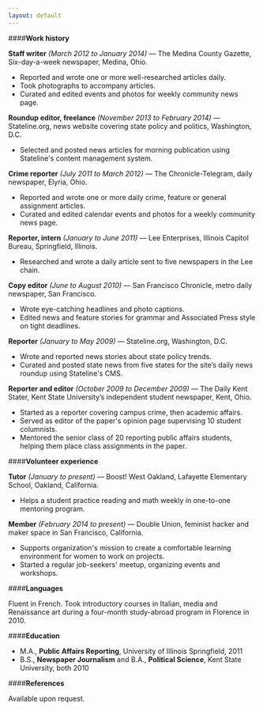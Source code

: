 ```yaml
---
layout: default
---
```


####**Work history**

**Staff writer** *(March 2012 to January 2014)* — The Medina County Gazette, Six-day-a-week newspaper, Medina, Ohio. 
- Reported and wrote one or more well-researched articles daily.
- Took photographs to accompany articles.
- Curated and edited events and photos for weekly community news page.

**Roundup editor, freelance** *(November 2013 to February 2014)* — Stateline.org, news website covering state policy and politics, Washington, D.C.
- Selected and posted news articles for morning publication using Stateline's content management system.

**Crime reporter** *(July 2011 to March 2012)* — The Chronicle-Telegram, daily newspaper, Elyria, Ohio.
- Reported and wrote one or more daily crime, feature or general assignment articles.
- Curated and edited calendar events and photos for a weekly community news page.

**Reporter, intern** *(January to June 2011)* — Lee Enterprises, Illinois Capitol Bureau, Springfield, Illinois.
- Researched and wrote a daily article sent to five newspapers in the Lee chain.

**Copy editor** *(June to August 2010)* — San Francisco Chronicle, metro daily newspaper, San Francisco.
- Wrote eye-catching headlines and photo captions.
- Edited news and feature stories for grammar and Associated Press style on tight deadlines.

**Reporter** *(January to May 2009)* — Stateline.org, Washington, D.C. 
- Wrote and reported news stories about state policy trends.
- Curated and posted state news from five states for the site’s daily news roundup using Stateline's CMS.

**Reporter and editor** *(October 2009 to December 2009)* —  The Daily Kent Stater, Kent State University’s independent student newspaper, Kent, Ohio.
- Started as a reporter covering campus crime, then academic affairs. 
- Served as editor of the paper's opinion page supervising 10 student columnists.
- Mentored the senior class of 20 reporting public affairs students, helping them place class assignments in the paper.

####**Volunteer experience**

**Tutor** *(January to present)* — Boost! West Oakland, Lafayette Elementary School, Oakland, California.
- Helps a student practice reading and math weekly in one-to-one mentoring program.

**Member** *(February 2014 to present)* — Double Union, feminist hacker and maker space in San Francisco, California.
- Supports organization's mission to create a comfortable learning environment for women to work on projects.
- Started a regular job-seekers' meetup, organizing events and workshops.

####**Languages**

Fluent in French. Took introductory courses in Italian, media and Renaissance art during a four-month study-abroad program in Florence in 2010.

####**Education**

- M.A., **Public Affairs Reporting**, University of Illinois Springfield, 2011
- B.S., **Newspaper Journalism** and B.A., **Political Science**, Kent State University, both 2010 

####**References**

Available upon request.
